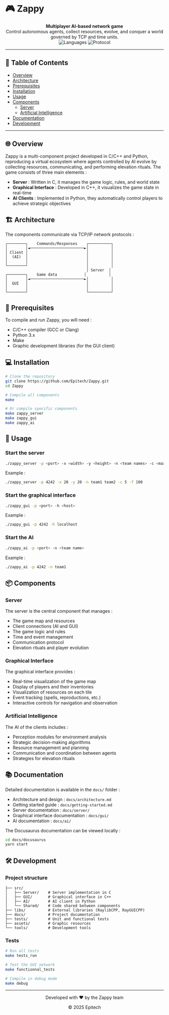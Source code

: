 # 🎮 Zappy

<div align="center">
  <strong>Multiplayer AI-based network game</strong><br>
  Control autonomous agents, collect resources, evolve, and conquer a world governed by TCP and time units.
</div>

<div align="center">
  <img src="https://img.shields.io/badge/langage-C%2FC%2B%2FPython-blue" alt="Languages">
  <img src="https://img.shields.io/badge/protocole-TCP%2FIP-orange" alt="Protocol">
</div>

---

## 📑 Table of Contents

- [Overview](#-overview)
- [Architecture](#-architecture)
- [Prerequisites](#-prerequisites)
- [Installation](#-installation)
- [Usage](#-usage)
- [Components](#-components)
  - [Server](#server)
  - [Artificial Intelligence](#artificial-intelligence)
- [Documentation](#-documentation)
- [Development](#-development)

---

## 🌐 Overview

Zappy is a multi-component project developed in C/C++ and Python, reproducing a virtual ecosystem where agents controlled by AI evolve by collecting resources, communicating, and performing elevation rituals. The game consists of three main elements :

- **Server** : Written in C, it manages the game logic, rules, and world state
- **Graphical Interface** : Developed in C++, it visualizes the game state in real-time
- **AI Clients** : Implemented in Python, they automatically control players to achieve strategic objectives

## 🏗 Architecture

The components communicate via TCP/IP network protocols :

```
┌────────┐    Commands/Responses    ┌──────────┐
│        │◄────────────────────────►│          │
│ Client │                          │          │
│  (AI)  │                          │          │
│        │                          │          │
└────────┘                          │          │
                                    │ Server  │
┌────────┐    Game data            │          │
│        │◄────────────────────────►│          │
│  GUI   │                          │          │
│        │                          │          │
└────────┘                          └──────────┘
```

## 🔧 Prerequisites

To compile and run Zappy, you will need :

- C/C++ compiler (GCC or Clang)
- Python 3.x
- Make
- Graphic development libraries (for the GUI client)

## 💻 Installation

```bash
# Clone the repository
git clone https://github.com/Epitech/Zappy.git
cd Zappy

# Compile all components
make

# Or compile specific components
make zappy_server
make zappy_gui
make zappy_ai
```

## 🚀 Usage

### Start the server

```bash
./zappy_server -p <port> -x <width> -y <height> -n <team names> -c <max clients> -f <freq>
```

Example :
```bash
./zappy_server -p 4242 -x 20 -y 20 -n team1 team2 -c 5 -f 100
```

### Start the graphical interface

```bash
./zappy_gui -p <port> -h <host>
```

Example :
```bash
./zappy_gui -p 4242 -h localhost
```

### Start the AI

```bash
./zappy_ai -p <port> -n <team name>
```

Example :
```bash
./zappy_ai -p 4242 -n team1
```

## 📦 Components

### Server

The server is the central component that manages :
- The game map and resources
- Client connections (AI and GUI)
- The game logic and rules
- Time and event management
- Communication protocol
- Elevation rituals and player evolution

### Graphical Interface

The graphical interface provides :
- Real-time visualization of the game map
- Display of players and their inventories
- Visualization of resources on each tile
- Event tracking (spells, reproductions, etc.)
- Interactive controls for navigation and observation

### Artificial Intelligence

The AI of the clients includes :
- Perception modules for environment analysis
- Strategic decision-making algorithms
- Resource management and planning
- Communication and coordination between agents
- Strategies for elevation rituals

## 📚 Documentation

Detailed documentation is available in the `docs/` folder :
- Architecture and design : `docs/architecture.md`
- Getting started guide : `docs/getting-started.md`
- Server documentation : `docs/server/`
- Graphical interface documentation : `docs/gui/`
- AI documentation : `docs/ai/`

The Docusaurus documentation can be viewed locally :
```bash
cd docs/docusaurus
yarn start
```

## 🛠 Development

### Project structure

```
├── src/
│   ├── Server/    # Server implementation in C
│   ├── GUI/       # Graphical interface in C++
│   ├── AI/        # AI client in Python
│   └── Shared/    # Code shared between components
├── libs/          # External libraries (RaylibCPP, RayGUICPP)
├── docs/          # Project documentation
├── tests/         # Unit and functional tests
├── assets/        # Graphic resources
└── tools/         # Development tools
```

### Tests

```bash
# Run all tests
make tests_run

# Test the GUI network
make functionnal_tests

# Compile in debug mode
make debug
```

---

<div align="center">
  <p>Developed with ❤️ by the Zappy team</p>
  <p>© 2025 Epitech</p>
</div>

